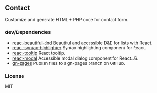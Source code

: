 ## Contact 

Customize and generate HTML + PHP code for contact form.

### dev/Dependencies

- [react-beautiful-dnd](https://github.com/atlassian/react-beautiful-dnd) Beautiful and accessible D&D for lists with React.
- [react-syntax-highlighter](https://github.com/react-syntax-highlighter/react-syntax-highlighter) Syntax highlighting component for React.
- [react-tooltip](https://github.com/ReactTooltip/react-tooltip) React tooltip.
- [react-modal](https://github.com/reactjs/react-modal) Accessible modal dialog component for React.JS.
- [gh-pages](https://github.com/tschaub/gh-pages) Publish files to a gh-pages branch on GitHub.

### License

MIT

